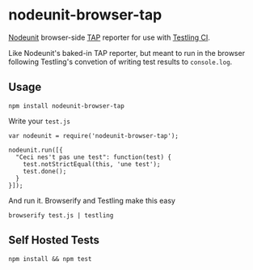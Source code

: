 # nodeunit-browser-tap
[Nodeunit](https://github.com/caolan/nodeunit) browser-side [TAP](http://testanything.org/) reporter for use with [Testling CI](http://ci.testling.com/).

Like Nodeunit's baked-in TAP reporter, but meant to run in the browser following Testling's convetion of writing test results to `console.log`.

## Usage

    npm install nodeunit-browser-tap

Write your `test.js`

    var nodeunit = require('nodeunit-browser-tap');

    nodeunit.run([{
      "Ceci nes't pas une test": function(test) {
        test.notStrictEqual(this, 'une test');
        test.done();
      }
    }]);

And run it.  Browserify and Testling make this easy

    browserify test.js | testling


## Self Hosted Tests

    npm install && npm test